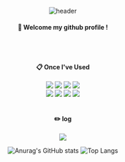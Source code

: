 <div align="center">

![header](https://capsule-render.vercel.app/api?type=Waving&color=000000&height=200&text=Hayden&fontColor=FFFFFF&fontSize=70&fontAlignY=40&fontAlign=80)
#### :wave: Welcome my github profile !

<br/>
<br/>

#### :clipboard: Once I've Used
<img src="https://img.shields.io/badge/Python-3776AB?style=flat&logo=python&logoColor=FFFFFF"/>
<img src="https://img.shields.io/badge/C-A8B9CC?style=flat&logo=c&logoColor=FFFFFF"/>
<img src="https://img.shields.io/badge/C++-00599C?style=flat&logo=c++&logoColor=FFFFFF"/>
<img src="https://img.shields.io/badge/Java-007396?style=flat&logo=java&logoColor=white">
<br/>
<img src="https://img.shields.io/badge/HTML-E34F26?style=flat&logo=html5&logoColor=FFFFFF"/>
<img src="https://img.shields.io/badge/CSS-1572B6?style=flat&logo=css3&logoColor=FFFFFF"/>
<img src="https://img.shields.io/badge/JavaScript-F7DF1E?style=flat&logo=javascript&logoColor=FFFFFF"/>
<img src="https://img.shields.io/badge/React-61DAFB?style=flat&logo=react&logoColor=FFFFFF"/>

<br/>
<br/>

#### :pencil2: log
<a href="https://www.notion.so/Hayden-11f2854fd22e49c3946fdf2f7a4b23a1" target="_blank"><img src="https://img.shields.io/badge/Notion-2E2E2E?style=flat&logo=notion&logoColor=FFFFFF"/></a>

![Anurag's GitHub stats](https://github-readme-stats.vercel.app/api?username=haydenCho&show_icons=true&theme=graywhite)
![Top Langs](https://github-readme-stats.vercel.app/api/top-langs/?username=anuraghazra&layout=compact)

</div>
